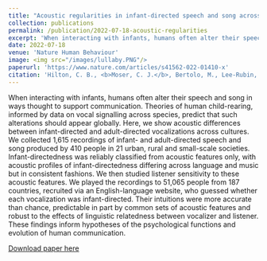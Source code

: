 ```yaml
---
title: "Acoustic regularities in infant-directed speech and song across cultures"
collection: publications
permalink: /publication/2022-07-18-acoustic-regularities
excerpt: 'When interacting with infants, humans often alter their speech and song in ways thought to support communication. Theories of human child-rearing, informed by data on vocal signalling across species, predict that such alterations should appear globally. Here, we show acoustic differences between infant-directed and adult-directed vocalizations across cultures. We collected 1,615 recordings of infant- and adult-directed speech and song produced by 410 people in 21 urban, rural and small-scale societies. Infant-directedness was reliably classified from acoustic features only, with acoustic profiles of infant-directedness differing across language and music but in consistent fashions. We then studied listener sensitivity to these acoustic features. We played the recordings to 51,065 people from 187 countries, recruited via an English-language website, who guessed whether each vocalization was infant-directed. Their intuitions were more accurate than chance, predictable in part by common sets of acoustic features and robust to the effects of linguistic relatedness between vocalizer and listener. These findings inform hypotheses of the psychological functions and evolution of human communication.'
date: 2022-07-18
venue: 'Nature Human Behaviour'
image: <img src="/images/lullaby.PNG"/>
paperurl: 'https://www.nature.com/articles/s41562-022-01410-x'
citation: 'Hilton, C. B., <b>Moser, C. J.</b>, Bertolo, M., Lee-Rubin, H., Amir, D., Bainbridge, C. M., ... & Mehr, S. A. (2022). Acoustic regularities in infant-directed speech and song across cultures. <i>Nature Human Behaviour</i>, 1-12.'
---
```

When interacting with infants, humans often alter their speech and song in ways thought to support communication. Theories of human child-rearing, informed by data on vocal signalling across species, predict that such alterations should appear globally. Here, we show acoustic differences between infant-directed and adult-directed vocalizations across cultures. We collected 1,615 recordings of infant- and adult-directed speech and song produced by 410 people in 21 urban, rural and small-scale societies. Infant-directedness was reliably classified from acoustic features only, with acoustic profiles of infant-directedness differing across language and music but in consistent fashions. We then studied listener sensitivity to these acoustic features. We played the recordings to 51,065 people from 187 countries, recruited via an English-language website, who guessed whether each vocalization was infant-directed. Their intuitions were more accurate than chance, predictable in part by common sets of acoustic features and robust to the effects of linguistic relatedness between vocalizer and listener. These findings inform hypotheses of the psychological functions and evolution of human communication.

[Download paper here](http://culturologes.co/files/IDS.pdf)